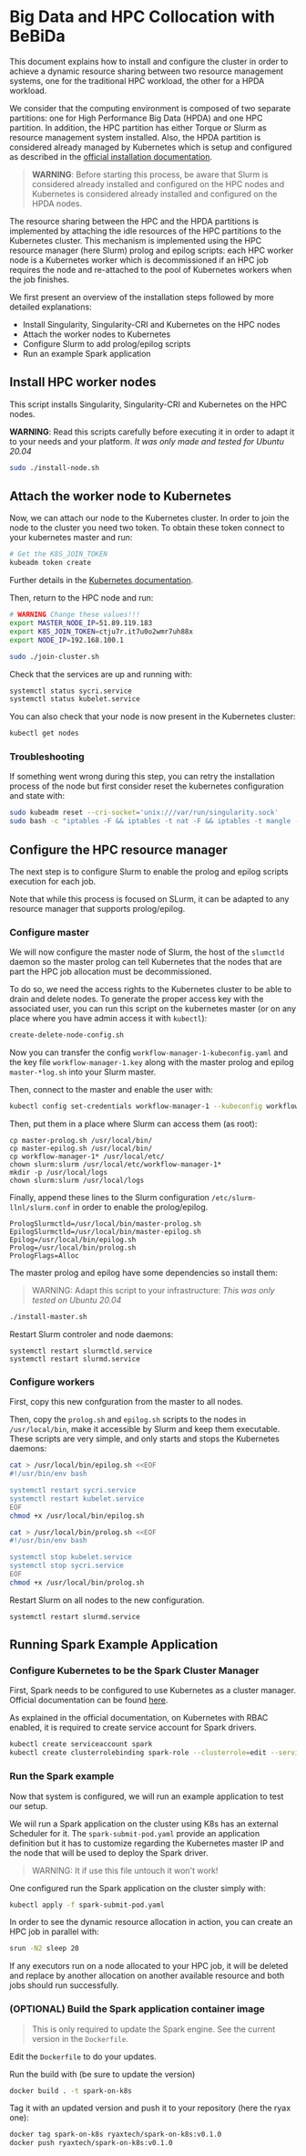 # Big Data and HPC Collocation with BeBiDa

This document explains how to install and configure the cluster in
order to achieve a dynamic resource sharing between two resource management
systems, one for the traditional HPC workload, the other for a HPDA workload.

We consider that the computing environment is composed of two separate
partitions: one for High Performance Big Data (HPDA) and one HPC partition. In
addition, the HPC partition has either Torque or Slurm as resource management
system installed.  Also, the HPDA partition is considered already managed by Kubernetes
which is setup and configured as described in the
[official installation documentation](https://kubernetes.io/docs/setup/production-environment/tools/kubeadm/create-cluster-kubeadm/).

> **WARNING**: Before starting this process, be aware that Slurm is considered
> already installed and configured on the HPC nodes and Kubernetes is
> considered already installed and configured on the HPDA nodes.

The resource sharing between the HPC and the HPDA partitions is implemented by
attaching the idle resources of the HPC partitions to the Kubernetes
cluster. This mechanism is implemented using the HPC resource manager (here
Slurm) prolog and epilog scripts: each HPC worker node is a Kubernetes worker
which is decommissioned if an HPC job requires the node and re-attached to the
pool of Kubernetes workers when the job finishes.


We first present an overview of the installation steps followed by more
detailed explanations:

- Install Singularity, Singularity-CRI and Kubernetes on the HPC nodes
- Attach the worker nodes to Kubernetes
- Configure Slurm to add prolog/epilog scripts
- Run an example Spark application

## Install HPC worker nodes

This script installs Singularity, Singularity-CRI and Kubernetes on the HPC nodes.

__WARNING__: Read this scripts carefully before executing it in order to adapt
it to your needs and your platform. *It was only made and tested for Ubuntu 20.04*

```sh
sudo ./install-node.sh
```

## Attach the worker node to Kubernetes

Now, we can attach our node to the Kubernetes cluster. In order to join the node to the cluster you need two token. To obtain these
token connect to your kubernetes master and run:
```sh
# Get the K8S_JOIN_TOKEN
kubeadm token create
```

Further details in the [Kubernetes
documentation](https://kubernetes.io/docs/setup/production-environment/tools/kubeadm/create-cluster-kubeadm/#join-nodes).

Then, return to the HPC node and run:
```sh
# WARNING Change these values!!!
export MASTER_NODE_IP=51.89.119.183
export K8S_JOIN_TOKEN=ctju7r.it7u0o2wmr7uh88x
export NODE_IP=192.168.100.1

sudo ./join-cluster.sh
```

Check that the services are up and running with:
```sh
systemctl status sycri.service
systemctl status kubelet.service
```

You can also check that your node is now present in the Kubernetes cluster:
```sh
kubectl get nodes
```

### Troubleshooting

If something went wrong during this step, you can retry the installation
process of the node but first consider reset the kubernetes configuration and
state with:

```sh
sudo kubeadm reset --cri-socket='unix:///var/run/singularity.sock'
sudo bash -c "iptables -F && iptables -t nat -F && iptables -t mangle -F && iptables -X"
```

## Configure the HPC resource manager

The next step is to configure Slurm to enable the prolog and epilog scripts execution for each job.

Note that while this process is focused on SLurm, it can be adapted to any
resource manager that supports prolog/epilog.


### Configure master

We will now configure the master node of Slurm, the host of the `slumctld`
daemon so the master prolog can tell Kubernetes that the nodes that are part
the HPC job allocation must be decommissioned.

To do so, we need the access rights to the Kubernetes cluster to be able to
drain and delete nodes. To generate the proper access key with the associated
user, you can run this script on the kubernetes master (or on any place where
you have admin access it with `kubectl`):
```sh
create-delete-node-config.sh
```

Now you can transfer the config `workflow-manager-1-kubeconfig.yaml` and the
key file `workflow-manager-1.key`  along with the master prolog and epilog
`master-*log.sh` into your Slurm master.


Then, connect to the master and enable the user with:
```sh
kubectl config set-credentials workflow-manager-1 --kubeconfig workflow-manager-1-kubeconfig.yaml --client-key workflow-manager-1.key --embed-certs=true
```

Then, put them in a place where Slurm can access them (as root): 
```
cp master-prolog.sh /usr/local/bin/
cp master-epilog.sh /usr/local/bin/
cp workflow-manager-1* /usr/local/etc/
chown slurm:slurm /usr/local/etc/workflow-manager-1*
mkdir -p /usr/local/logs
chown slurm:slurm /usr/local/logs
```

Finally, append these lines to the Slurm configuration `/etc/slurm-llnl/slurm.conf` in order to
enable the prolog/epilog.
```
PrologSlurmctld=/usr/local/bin/master-prolog.sh
EpilogSlurmctld=/usr/local/bin/master-epilog.sh
Epilog=/usr/local/bin/epilog.sh
Prolog=/usr/local/bin/prolog.sh
PrologFlags=Alloc
```

The master prolog and epilog have some dependencies so install them:
> WARNING: Adapt this script to your infrastructure: *This was only tested on Ubuntu 20.04*
```sh
./install-master.sh
```

Restart Slurm controler and node daemons:
```
systemctl restart slurmctld.service
systemctl restart slurmd.service
```

### Configure workers

First, copy this new confguration from the master to all nodes.

Then, copy the `prolog.sh` and `epilog.sh` scripts to the nodes in `/usr/local/bin`,
 make it accessible by Slurm and keep them executable. These scripts are very simple, and only starts and stops the
Kubernetes daemons:

```sh
cat > /usr/local/bin/epilog.sh <<EOF
#!/usr/bin/env bash

systemctl restart sycri.service
systemctl restart kubelet.service
EOF
chmod +x /usr/local/bin/epilog.sh

cat > /usr/local/bin/prolog.sh <<EOF
#!/usr/bin/env bash

systemctl stop kubelet.service
systemctl stop sycri.service
EOF
chmod +x /usr/local/bin/prolog.sh
```

Restart Slurm on all nodes to the new configuration.
```
systemctl restart slurmd.service
```

## Running Spark Example Application

### Configure Kubernetes to be the Spark Cluster Manager

First, Spark needs to be configured to use Kubernetes as a cluster manager.
Official documentation can be found [here](https://spark.apache.org/docs/latest/running-on-kubernetes.html).

As explained in the official documentation, on Kubernetes with RBAC enabled, it
is required to create service account for Spark drivers.
```sh
kubectl create serviceaccount spark
kubectl create clusterrolebinding spark-role --clusterrole=edit --serviceaccount=default:spark --namespace=default
```

### Run the Spark example

Now that system is configured, we will run an example application to test our
setup.

We wiil run a Spark application on the cluster using K8s has an external Scheduler for it. 
The `spark-submit-pod.yaml` provide an application definition but it has to
customize regarding the Kubernetes master IP and the node that will be used to
deploy the Spark driver. 

> WARNING: It if use this file untouch it won't work!

One configured run the Spark application on the cluster simply with:
```sh
kubectl apply -f spark-submit-pod.yaml
```

In order to see the dynamic resource allocation in action, you can create an
HPC job in parallel with:
```sh
srun -N2 sleep 20
```

If any executors run on a node allocated to your HPC job, it will be deleted
and replace by another allocation on another available resource and both jobs
should run successfully.

### (OPTIONAL) Build the Spark application container image

> This is only required to update the Spark engine. See the current version in
> the `Dockerfile`.

Edit the `Dockerfile` to do your updates.

Run the build with (be sure to update the version)
```sh
docker build . -t spark-on-k8s
```

Tag it with an updated version and push it to your repository (here the ryax
one):
```sh
docker tag spark-on-k8s ryaxtech/spark-on-k8s:v0.1.0
docker push ryaxtech/spark-on-k8s:v0.1.0
```

